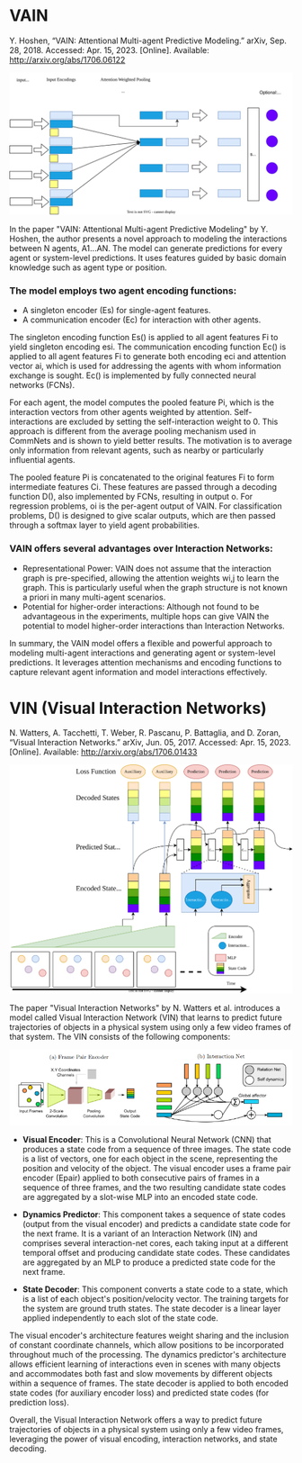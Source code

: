 # VAIN

Y. Hoshen, “VAIN: Attentional Multi-agent Predictive Modeling.” arXiv, Sep. 28, 2018. Accessed: Apr. 15, 2023. [Online]. Available: http://arxiv.org/abs/1706.06122

![VAIN architecture as in paper](https://raw.githubusercontent.com/hasithz/CommRL_docs/c1c0b88de33f0bb84935798488ff23659de9affb/assets/images/VAIN.drawio.svg)

<!-- A schematic of a single-hop VAIN: i) The agent features Fi are embedded by singleton encoder Es() to yield encoding es i and communications encoder Ec() to yield vector ec i and attention vector ai ii) For each agent an attention-weighted sum of all embeddings ec i is computed Pi = ∑ j wi,j ∗ ec j. The attention weights wi,j are computed by a Softmax over −||ai − aj||2. The diagonal wi,i is set to zero to exclude self-interactions. iii) The singleton codes es i are concatenated with the pooled feature Pi to yield intermediate feature Ci iv) The feature is passed through decoding network D() to yield per-agent vector oi. For Regression: oi is the final output of the network. vii) For Classification: oi is scalar and is passed through a Softmax.



In this section we model the interaction between N agents denoted by A1...AN . The output can be either be a prediction for every agent or a system-level prediction (e.g. predict which agent will act next). Although it is possible to use multiple hops, our presentation here only uses a single hop (and they did not help in our experiments). Features are extracted for every agent Ai and we denote the features by Fi. The features are guided by basic domain knowledge (such as agent type or position).

We use two agent encoding functions: i) a singleton encoder for single-agent features Es() ii) A communication encoder for interaction with other agents Ec(). The singleton encoding function Es() is applied on all agent features Fi to yield singleton encoding es i

We define the communication encoding function Ec(). The encoding function is applied to all agent features Fi to yield both encoding ec i and attention vector ai. The attention vector is used for addressing the agents with whom information exchange is sought. Ec() is implemented by fully connected neural networks (from now FCNs).

For each agent we compute the pooled feature Pi, the interaction vectors from other agents weighted by attention. We exclude self-interactions by setting the self-interaction weight to 0:

This is in contrast to the average pooling mechanism used in CommNets and we show that it yields better results. The motivation is to average only information from relevant agents (e.g. nearby or particularly influential agents). The weights wi,j = Sof tmaxj(−||ai − aj||2) give a measure of the interaction between agents. Although naively this operation scales quadratically in the number of agents, it is multiplied by the feature dimension rather by a full E() evaluation and is therefore significantly smaller than the cost of the (linear number) of E() calculations carried out by the algorithm. In case the number of agents is very large (>1000) the cost can still be mitigated: The Softmax operation often yields a sparse matrix, in such cases the interaction can be modeled by the K-Nearest neighbors (measured by attention). The calculation is far cheaper than evaluating Ec() O(N 2) times as in IN. In cases where even this cheap operation is too expensive we recommend to default to CommNets which truly have an O(N) complexity. The pooled-feature Pi is concatenated to the original features Fi to form intermediate features Ci

The features Ci are passed through decoding function D() which is also implemented by FCNs. The result is denoted by o

For regression problems, oi is the per-agent output of VAIN. For classification problems, D() is designed to give scalar outputs. The result is passed through a softmax layer yielding agent probabilities:

everal advantages of VAIN over Interaction Networks [9] are apparent: Representational Power: VAIN does not assume that the interaction graph is pre-specified (in fact the attention weights wi,j learn the graph). Pre-specifying the graph structure is advantageous when it is clearly known e.g. spring-systems where locality makes a significant difference. In many multi-agent scenarios the graph structure is not known apriori. Multiple-hops can give VAIN the potential to model higher-order interactions than IN, although this was not found to be advantageous in our experiments. -->

In the paper "VAIN: Attentional Multi-agent Predictive Modeling" by Y. Hoshen, the author presents a novel approach to modeling the interactions between N agents, A1...AN. The model can generate predictions for every agent or system-level predictions. It uses features guided by basic domain knowledge such as agent type or position.

### The model employs two agent encoding functions:

-    A singleton encoder (Es) for single-agent features.
-    A communication encoder (Ec) for interaction with other agents.

The singleton encoding function Es() is applied to all agent features Fi to yield singleton encoding esi. The communication encoding function Ec() is applied to all agent features Fi to generate both encoding eci and attention vector ai, which is used for addressing the agents with whom information exchange is sought. Ec() is implemented by fully connected neural networks (FCNs).

For each agent, the model computes the pooled feature Pi, which is the interaction vectors from other agents weighted by attention. Self-interactions are excluded by setting the self-interaction weight to 0. This approach is different from the average pooling mechanism used in CommNets and is shown to yield better results. The motivation is to average only information from relevant agents, such as nearby or particularly influential agents.

The pooled feature Pi is concatenated to the original features Fi to form intermediate features Ci. These features are passed through a decoding function D(), also implemented by FCNs, resulting in output o. For regression problems, oi is the per-agent output of VAIN. For classification problems, D() is designed to give scalar outputs, which are then passed through a softmax layer to yield agent probabilities.

### VAIN offers several advantages over Interaction Networks:

-    Representational Power: VAIN does not assume that the interaction graph is pre-specified, allowing the attention weights wi,j to learn the graph. This is particularly useful when the graph structure is not known a priori in many multi-agent scenarios.
-    Potential for higher-order interactions: Although not found to be advantageous in the experiments, multiple hops can give VAIN the potential to model higher-order interactions than Interaction Networks.

In summary, the VAIN model offers a flexible and powerful approach to modeling multi-agent interactions and generating agent or system-level predictions. It leverages attention mechanisms and encoding functions to capture relevant agent information and model interactions effectively.

# VIN (Visual Interaction Networks)

N. Watters, A. Tacchetti, T. Weber, R. Pascanu, P. Battaglia, and D. Zoran, “Visual Interaction Networks.” arXiv, Jun. 05, 2017. Accessed: Apr. 15, 2023. [Online]. Available: http://arxiv.org/abs/1706.01433


![VIN architecture as in paper](https://raw.githubusercontent.com/hasithz/CommRL_docs/1272d610085f85313f57077d09d4bb5bc074337e/assets/images/VIN.drawio.svg)

<!-- Our Visual Interaction Network (VIN) learns to produce future trajectories of objects in a physical system from only a few video frames of that system. The VIN is depicted in Figure 1 (best viewed in color), and consists of the following components: 


- The visual encoder takes a triplet of frames as input and outputs a state code. A state code is a list of vectors, one for each object in the scene. Each of these vectors is a distributed representation of the position and velocity of its corresponding object. We apply the encoder in a sliding window over a sequence of frames, producing a sequence of state codes. See Section 2.1 and Figure 2a for details. 

- The dynamics predictor takes a sequence of state codes (output from a visual encoder applied in a sliding-window manner to a sequence of frames) and predicts a candidate state code for the next frame. The dynamics predictor is comprised of several interaction-net cores, each taking input at a different temporal offset and producing candidate state codes. These candidates are aggregated by an MLP to produce a predicted state code for the next frame. See Section 2.2 and Figure 2b for details. 

- The state decoder converts a state code to a state. A state is a list of each object’s position/velocity vector. The training targets for the system are ground truth states. See Section 2.3 for details.

## Visual Encoder



The visual encoder is a CNN that produces a state code from a sequence of 3 images. It has a frame pair encoder Epair shown in Figure 2a which takes a pair of consecutive frames and outputs a candidate state code. This frame pair encoder is applied to both consecutive pairs of frames in a sequence of 3 frames. The two resulting candidate state codes are aggregated by a slot-wise MLP into an encoded state code. Epair itself applies a CNN with two different kernel sizes to a channel-stacked pair of frames, appends constant x, y coordinate channels, and applies a CNN with alternating convolutional and max-pooling layers until unit width and height. The resulting tensor of shape 1 × 1 × (Nobject · Lcode) is reshaped into a state code of shape Nobject × Lcode, where Nobject is the number of objects in the scene and Lcode is the length of each state code slot. The two state codes are fed into an MLP to produce the final encoder output from the triplet. See the Supplementary Material for further details of the visual encoder model. One important feature of this visual encoder architecture is its weight sharing given by applying the same Epair on both pairs of frames, which approximates a temporal convolution over the input sequence.

Another important feature is the inclusion of constant coordinate channels (an x- and y-coordinate meshgrid over the image), which allows positions to be incorporated throughout much of the processing. Without the coordinate channels, such a convolutional architecture would have to infer position from the boundaries of the image, a more challenging task.

## Dynamics Predictor

The dynamics predictor is a variant of an Interaction Network (IN) [2], a state-to-state physical predictor model summarized in Figure 2b. The main difference between our predictor and a vanilla IN is aggregation over multiple temporal offsets. Our predictor has a set of temporal offsets (in practice we use {1, 2, 4}), with one IN core for each. Given an input state code sequence, for each offset t a separate IN core computes a candidate predicted state code from the input state code at index t. A slot-wise MLP aggregator transforms the list of candidate state codes into a predicted state code. See the Supplementary Material for further details of the dynamics predictor model. As with the visual encoder, we explored many dynamics predictor architectures (some of which we compare as baselines below). The temporal offset aggregation of this architecture enhances its power by allowing it to accommodate both fast and slow movements by different objects within a sequence of frames. The factorized representation of INs, which allows efficient learning of interactions even in scenes with many objects, is an important contributor to our predictor architecture’s performance.

## State Decoder

The state decoder is simply a linear layer with input size Lcode and output size 4 (for a position/velocity vector). This linear layer is applied independently to each slot of the state code. We explored more complicated architectures, but this yielded the best performance. The state decoder is applied to both encoded state codes (for auxiliary encoder loss) and predicted state codes (for prediction loss). -->

The paper "Visual Interaction Networks" by N. Watters et al. introduces a model called Visual Interaction Network (VIN) that learns to predict future trajectories of objects in a physical system using only a few video frames of that system. The VIN consists of the following components:

![VIN Encoder in paper](https://github.com/hasithz/CommRL_docs/blob/master/assets/images/VIN%20Encoder.png?raw=true)

-    **Visual Encoder**: This is a Convolutional Neural Network (CNN) that produces a state code from a sequence of three images. The state code is a list of vectors, one for each object in the scene, representing the position and velocity of the object. The visual encoder uses a frame pair encoder (Epair) applied to both consecutive pairs of frames in a sequence of three frames, and the two resulting candidate state codes are aggregated by a slot-wise MLP into an encoded state code.

-    **Dynamics Predictor**: This component takes a sequence of state codes (output from the visual encoder) and predicts a candidate state code for the next frame. It is a variant of an Interaction Network (IN) and comprises several interaction-net cores, each taking input at a different temporal offset and producing candidate state codes. These candidates are aggregated by an MLP to produce a predicted state code for the next frame.

-    **State Decoder**: This component converts a state code to a state, which is a list of each object's position/velocity vector. The training targets for the system are ground truth states. The state decoder is a linear layer applied independently to each slot of the state code.

The visual encoder's architecture features weight sharing and the inclusion of constant coordinate channels, which allow positions to be incorporated throughout much of the processing. The dynamics predictor's architecture allows efficient learning of interactions even in scenes with many objects and accommodates both fast and slow movements by different objects within a sequence of frames. The state decoder is applied to both encoded state codes (for auxiliary encoder loss) and predicted state codes (for prediction loss).

Overall, the Visual Interaction Network offers a way to predict future trajectories of objects in a physical system using only a few video frames, leveraging the power of visual encoding, interaction networks, and state decoding.